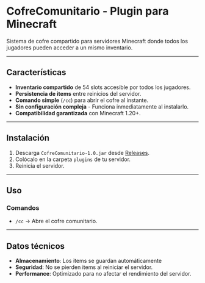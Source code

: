 # CofreComunitario - Plugin para Minecraft  

Sistema de cofre compartido para servidores Minecraft donde todos los jugadores pueden acceder a un mismo inventario.  

---  

## Características  
- **Inventario compartido** de 54 slots accesible por todos los jugadores.  
- **Persistencia de items** entre reinicios del servidor.  
- **Comando simple** (`/cc`) para abrir el cofre al instante.  
- **Sin configuración compleja** - Funciona inmediatamente al instalarlo.  
- **Compatibilidad garantizada** con Minecraft 1.20+.  

---  

## Instalación  
1. Descarga `CofreComunitario-1.0.jar` desde [Releases](https://github.com/EnriqueCazun/Minecraft_CofreComunitario/releases/tag/1.0).  
2. Colócalo en la carpeta `plugins` de tu servidor.  
3. Reinicia el servidor.  

---  

## Uso  
### Comandos  
- `/cc` → Abre el cofre comunitario.  

---  

## Datos técnicos  
- **Almacenamiento**: Los items se guardan automáticamente
- **Seguridad**: No se pierden items al reiniciar el servidor.  
- **Performance**: Optimizado para no afectar el rendimiento del servidor. 
